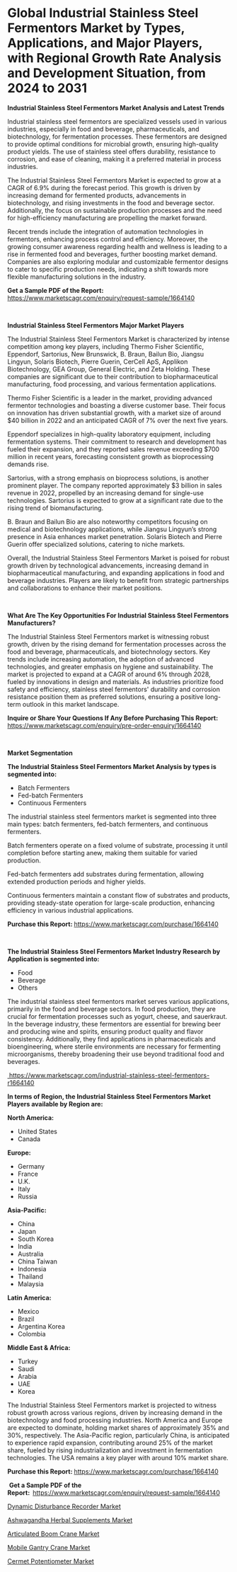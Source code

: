 <p><h1>Global Industrial Stainless Steel Fermentors Market by Types, Applications, and Major Players, with Regional Growth Rate Analysis and Development Situation, from 2024 to 2031</h1></p><p><strong>Industrial Stainless Steel Fermentors Market Analysis and Latest Trends</strong></p>
<p><p>Industrial stainless steel fermentors are specialized vessels used in various industries, especially in food and beverage, pharmaceuticals, and biotechnology, for fermentation processes. These fermentors are designed to provide optimal conditions for microbial growth, ensuring high-quality product yields. The use of stainless steel offers durability, resistance to corrosion, and ease of cleaning, making it a preferred material in process industries.</p><p>The Industrial Stainless Steel Fermentors Market is expected to grow at a CAGR of 6.9% during the forecast period. This growth is driven by increasing demand for fermented products, advancements in biotechnology, and rising investments in the food and beverage sector. Additionally, the focus on sustainable production processes and the need for high-efficiency manufacturing are propelling the market forward.</p><p>Recent trends include the integration of automation technologies in fermentors, enhancing process control and efficiency. Moreover, the growing consumer awareness regarding health and wellness is leading to a rise in fermented food and beverages, further boosting market demand. Companies are also exploring modular and customizable fermentor designs to cater to specific production needs, indicating a shift towards more flexible manufacturing solutions in the industry.</p></p>
<p><strong>Get a Sample PDF of the Report:&nbsp;</strong> <a href="https://www.marketscagr.com/enquiry/request-sample/1664140?utm_campaign=1259&utm_medium=2&utm_source=Github&utm_content=ia&utm_term=28092024&utm_id=industrial-stainless-steel-fermentors">https://www.marketscagr.com/enquiry/request-sample/1664140</a></p>
<p>&nbsp;</p>
<p><strong>Industrial Stainless Steel Fermentors Major Market Players</strong></p>
<p><p>The Industrial Stainless Steel Fermentors Market is characterized by intense competition among key players, including Thermo Fisher Scientific, Eppendorf, Sartorius, New Brunswick, B. Braun, Bailun Bio, Jiangsu Lingyun, Solaris Biotech, Pierre Guerin, CerCell ApS, Applikon Biotechnology, GEA Group, General Electric, and Zeta Holding. These companies are significant due to their contribution to biopharmaceutical manufacturing, food processing, and various fermentation applications.</p><p>Thermo Fisher Scientific is a leader in the market, providing advanced fermentor technologies and boasting a diverse customer base. Their focus on innovation has driven substantial growth, with a market size of around $40 billion in 2022 and an anticipated CAGR of 7% over the next five years.</p><p>Eppendorf specializes in high-quality laboratory equipment, including fermentation systems. Their commitment to research and development has fueled their expansion, and they reported sales revenue exceeding $700 million in recent years, forecasting consistent growth as bioprocessing demands rise.</p><p>Sartorius, with a strong emphasis on bioprocess solutions, is another prominent player. The company reported approximately $3 billion in sales revenue in 2022, propelled by an increasing demand for single-use technologies. Sartorius is expected to grow at a significant rate due to the rising trend of biomanufacturing.</p><p>B. Braun and Bailun Bio are also noteworthy competitors focusing on medical and biotechnology applications, while Jiangsu Lingyun’s strong presence in Asia enhances market penetration. Solaris Biotech and Pierre Guerin offer specialized solutions, catering to niche markets.</p><p>Overall, the Industrial Stainless Steel Fermentors Market is poised for robust growth driven by technological advancements, increasing demand in biopharmaceutical manufacturing, and expanding applications in food and beverage industries. Players are likely to benefit from strategic partnerships and collaborations to enhance their market positions.</p></p>
<p>&nbsp;</p>
<p><strong>What Are The Key Opportunities For Industrial Stainless Steel Fermentors Manufacturers?</strong></p>
<p><p>The Industrial Stainless Steel Fermentors market is witnessing robust growth, driven by the rising demand for fermentation processes across the food and beverage, pharmaceuticals, and biotechnology sectors. Key trends include increasing automation, the adoption of advanced technologies, and greater emphasis on hygiene and sustainability. The market is projected to expand at a CAGR of around 6% through 2028, fueled by innovations in design and materials. As industries prioritize food safety and efficiency, stainless steel fermentors' durability and corrosion resistance position them as preferred solutions, ensuring a positive long-term outlook in this market landscape.</p></p>
<p><strong>Inquire or Share Your Questions If Any Before Purchasing This Report:</strong> <a href="https://www.marketscagr.com/enquiry/pre-order-enquiry/1664140?utm_campaign=1259&utm_medium=2&utm_source=Github&utm_content=ia&utm_term=28092024&utm_id=industrial-stainless-steel-fermentors">https://www.marketscagr.com/enquiry/pre-order-enquiry/1664140</a></p>
<p>&nbsp;</p>
<p><strong>Market Segmentation</strong></p>
<p><strong>The Industrial Stainless Steel Fermentors Market Analysis by types is segmented into:</strong></p>
<p><ul><li>Batch Fermenters</li><li>Fed-batch Fermenters</li><li>Continuous Fermenters</li></ul></p>
<p><p>The industrial stainless steel fermentors market is segmented into three main types: batch fermenters, fed-batch fermenters, and continuous fermenters. </p><p>Batch fermenters operate on a fixed volume of substrate, processing it until completion before starting anew, making them suitable for varied production. </p><p>Fed-batch fermenters add substrates during fermentation, allowing extended production periods and higher yields. </p><p>Continuous fermenters maintain a constant flow of substrates and products, providing steady-state operation for large-scale production, enhancing efficiency in various industrial applications.</p></p>
<p><strong>Purchase this Report:&nbsp;</strong><a href="https://www.marketscagr.com/purchase/1664140?utm_campaign=1259&utm_medium=2&utm_source=Github&utm_content=ia&utm_term=28092024&utm_id=industrial-stainless-steel-fermentors">https://www.marketscagr.com/purchase/1664140</a></p>
<p>&nbsp;</p>
<p><strong>The Industrial Stainless Steel Fermentors Market Industry Research by Application is segmented into:</strong></p>
<p><ul><li>Food</li><li>Beverage</li><li>Others</li></ul></p>
<p><p>The industrial stainless steel fermentors market serves various applications, primarily in the food and beverage sectors. In food production, they are crucial for fermentation processes such as yogurt, cheese, and sauerkraut. In the beverage industry, these fermentors are essential for brewing beer and producing wine and spirits, ensuring product quality and flavor consistency. Additionally, they find applications in pharmaceuticals and bioengineering, where sterile environments are necessary for fermenting microorganisms, thereby broadening their use beyond traditional food and beverages.</p></p>
<p><a href="https://www.marketscagr.com/industrial-stainless-steel-fermentors-r1664140?utm_campaign=1259&utm_medium=2&utm_source=Github&utm_content=ia&utm_term=28092024&utm_id=industrial-stainless-steel-fermentors">&nbsp;https://www.marketscagr.com/industrial-stainless-steel-fermentors-r1664140</a></p>
<p><strong>In terms of Region, the Industrial Stainless Steel Fermentors Market Players available by Region are:</strong></p>
<p>
    <p> <strong> North America: </strong>
        <ul>
            <li>United States</li>
            <li>Canada</li>
        </ul>
        </p> 
    <p> <strong> Europe: </strong>
        <ul>
            <li>Germany</li>
            <li>France</li>
            <li>U.K.</li>
            <li>Italy</li>
            <li>Russia</li>
        </ul>
        </p> 
    <p> <strong> Asia-Pacific: </strong>
        <ul>
            <li>China</li>
            <li>Japan</li>
            <li>South Korea</li>
            <li>India</li>
            <li>Australia</li>
            <li>China Taiwan</li>
            <li>Indonesia</li>
            <li>Thailand</li>
            <li>Malaysia</li>
        </ul>
        </p> 
    <p> <strong> Latin America: </strong>
        <ul>
            <li>Mexico</li>
            <li>Brazil</li>
            <li>Argentina Korea</li>
            <li>Colombia</li>
        </ul>
        </p> 
    <p> <strong> Middle East & Africa: </strong>
        <ul>
            <li>Turkey</li>
            <li>Saudi</li>
            <li>Arabia</li>
            <li>UAE</li>
            <li>Korea</li>
        </ul>
    </p>
    </p>
<p><p>The Industrial Stainless Steel Fermentors market is projected to witness robust growth across various regions, driven by increasing demand in the biotechnology and food processing industries. North America and Europe are expected to dominate, holding market shares of approximately 35% and 30%, respectively. The Asia-Pacific region, particularly China, is anticipated to experience rapid expansion, contributing around 25% of the market share, fueled by rising industrialization and investment in fermentation technologies. The USA remains a key player with around 10% market share.</p></p>
<p><strong>Purchase this Report: </strong><a href="https://www.marketscagr.com/purchase/1664140?utm_campaign=1259&utm_medium=2&utm_source=Github&utm_content=ia&utm_term=28092024&utm_id=industrial-stainless-steel-fermentors">https://www.marketscagr.com/purchase/1664140</a></p>
<p>&nbsp;<strong>Get a Sample PDF of the Report:&nbsp;&nbsp;</strong><a href="https://www.marketscagr.com/enquiry/request-sample/1664140?utm_campaign=1259&utm_medium=2&utm_source=Github&utm_content=ia&utm_term=28092024&utm_id=industrial-stainless-steel-fermentors">https://www.marketscagr.com/enquiry/request-sample/1664140</a></p>
<p><strong></strong></p>
<p><p><a href="https://issuu.com/reportprime-2/docs/dynamic-disturbance-recorder-market_30834a150dc791?utm_campaign=1259&utm_medium=2&utm_source=Github&utm_content=ia&utm_term=28092024&utm_id=industrial-stainless-steel-fermentors">Dynamic Disturbance Recorder Market</a></p><p><a href="https://www.linkedin.com/pulse/ashwagandha-herbal-supplements-market-share-size-trends-3irnf?utm_campaign=1259&utm_medium=2&utm_source=Github&utm_content=ia&utm_term=28092024&utm_id=industrial-stainless-steel-fermentors">Ashwagandha Herbal Supplements Market</a></p><p><a href="https://www.linkedin.com/pulse/articulated-boom-crane-market-size-share-trends-analysis-report-nrnde?utm_campaign=1259&utm_medium=2&utm_source=Github&utm_content=ia&utm_term=28092024&utm_id=industrial-stainless-steel-fermentors">Articulated Boom Crane Market</a></p><p><a href="https://www.linkedin.com/pulse/how-regional-global-trends-shaping-mobile-gantry-crane-market-j2phe?utm_campaign=1259&utm_medium=2&utm_source=Github&utm_content=ia&utm_term=28092024&utm_id=industrial-stainless-steel-fermentors">Mobile Gantry Crane Market</a></p><p><a href="https://issuu.com/reportprime-2/docs/cermet-potentiometer-market-size-20_72ef3b90981c36?utm_campaign=1259&utm_medium=2&utm_source=Github&utm_content=ia&utm_term=28092024&utm_id=industrial-stainless-steel-fermentors">Cermet Potentiometer Market</a></p></p>